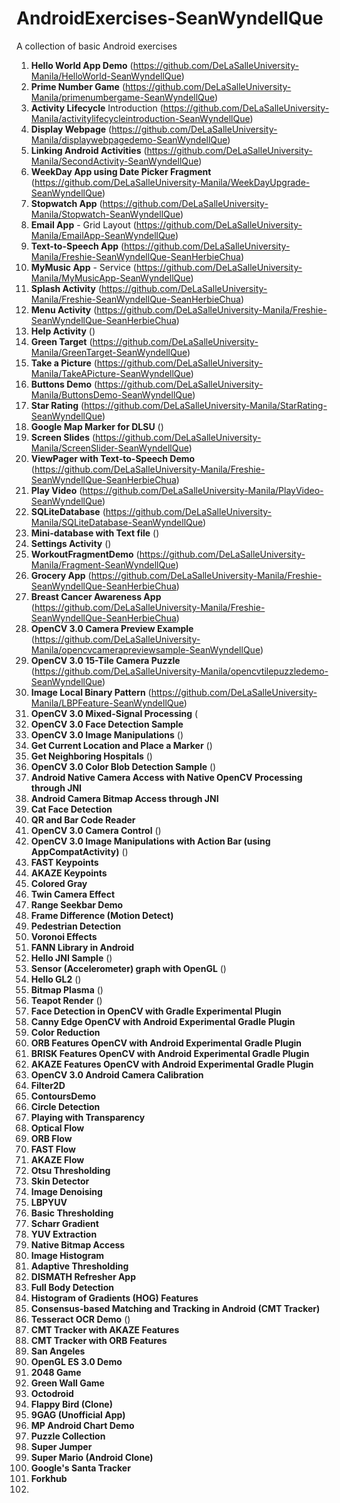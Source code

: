 # AndroidExercises-SeanWyndellQue

A collection of basic Android exercises

1. **Hello World App Demo** (https://github.com/DeLaSalleUniversity-Manila/HelloWorld-SeanWyndellQue)
2. **Prime Number Game** (https://github.com/DeLaSalleUniversity-Manila/primenumbergame-SeanWyndellQue)
3. **Activity Lifecycle** Introduction (https://github.com/DeLaSalleUniversity-Manila/activitylifecycleintroduction-SeanWyndellQue)
4. **Display Webpage** (https://github.com/DeLaSalleUniversity-Manila/displaywebpagedemo-SeanWyndellQue)
5. **Linking Android Activities** (https://github.com/DeLaSalleUniversity-Manila/SecondActivity-SeanWyndellQue)
6. **WeekDay App using Date Picker Fragment** (https://github.com/DeLaSalleUniversity-Manila/WeekDayUpgrade-SeanWyndellQue)
7. **Stopwatch App** (https://github.com/DeLaSalleUniversity-Manila/Stopwatch-SeanWyndellQue)
8. **Email App** - Grid Layout (https://github.com/DeLaSalleUniversity-Manila/EmailApp-SeanWyndellQue)
9. **Text-to-Speech App** (https://github.com/DeLaSalleUniversity-Manila/Freshie-SeanWyndellQue-SeanHerbieChua)
10. **MyMusic App** - Service (https://github.com/DeLaSalleUniversity-Manila/MyMusicApp-SeanWyndellQue)
11. **Splash Activity** (https://github.com/DeLaSalleUniversity-Manila/Freshie-SeanWyndellQue-SeanHerbieChua)
12. **Menu Activity** (https://github.com/DeLaSalleUniversity-Manila/Freshie-SeanWyndellQue-SeanHerbieChua)
13. **Help Activity** ()
14. **Green Target** (https://github.com/DeLaSalleUniversity-Manila/GreenTarget-SeanWyndellQue)
15. **Take a Picture** (https://github.com/DeLaSalleUniversity-Manila/TakeAPicture-SeanWyndellQue)
16. **Buttons Demo** (https://github.com/DeLaSalleUniversity-Manila/ButtonsDemo-SeanWyndellQue)
17. **Star Rating** (https://github.com/DeLaSalleUniversity-Manila/StarRating-SeanWyndellQue)
18. **Google Map Marker for DLSU** ()
19. **Screen Slides** (https://github.com/DeLaSalleUniversity-Manila/ScreenSlider-SeanWyndellQue)
20. **ViewPager with Text-to-Speech Demo** (https://github.com/DeLaSalleUniversity-Manila/Freshie-SeanWyndellQue-SeanHerbieChua)
21. **Play Video** (https://github.com/DeLaSalleUniversity-Manila/PlayVideo-SeanWyndellQue)
22. **SQLiteDatabase** (https://github.com/DeLaSalleUniversity-Manila/SQLiteDatabase-SeanWyndellQue)
23. **Mini-database with Text file** ()
24. **Settings Activity** ()
25. **WorkoutFragmentDemo** (https://github.com/DeLaSalleUniversity-Manila/Fragment-SeanWyndellQue)
26. **Grocery App** (https://github.com/DeLaSalleUniversity-Manila/Freshie-SeanWyndellQue-SeanHerbieChua)
27. **Breast Cancer Awareness App** (https://github.com/DeLaSalleUniversity-Manila/Freshie-SeanWyndellQue-SeanHerbieChua)
28. **OpenCV 3.0 Camera Preview Example** (https://github.com/DeLaSalleUniversity-Manila/opencvcamerapreviewsample-SeanWyndellQue)
29. **OpenCV 3.0 15-Tile Camera Puzzle** (https://github.com/DeLaSalleUniversity-Manila/opencvtilepuzzledemo-SeanWyndellQue)
30. **Image Local Binary Pattern** (https://github.com/DeLaSalleUniversity-Manila/LBPFeature-SeanWyndellQue)
31. **OpenCV 3.0 Mixed-Signal Processing**  (
32. **OpenCV 3.0 Face Detection Sample** 
33. **OpenCV 3.0 Image Manipulations** ()
34. **Get Current Location and Place a Marker** ()
35. **Get Neighboring Hospitals** ()
36. **OpenCV 3.0 Color Blob Detection Sample** ()
37. **Android Native Camera Access with Native OpenCV Processing through JNI** 
38. **Android Camera Bitmap Access through JNI** 
39. **Cat Face Detection** 
40. **QR and Bar Code Reader** 
41. **OpenCV 3.0 Camera Control** ()
42. **OpenCV 3.0 Image Manipulations with Action Bar (using AppCompatActivity)** ()
43. **FAST Keypoints** 
44. **AKAZE Keypoints** 
45. **Colored Gray** 
46. **Twin Camera Effect** 
47. **Range Seekbar Demo** 
48. **Frame Difference (Motion Detect)** 
49. **Pedestrian Detection** 
50. **Voronoi Effects** 
51. **FANN Library in Android** 
52. **Hello JNI Sample** ()
53. **Sensor (Accelerometer) graph with OpenGL** ()
54. **Hello GL2** ()
55. **Bitmap Plasma** ()
56. **Teapot Render** ()
57. **Face Detection in OpenCV with Gradle Experimental Plugin** 
58. **Canny Edge OpenCV with Android Experimental Gradle Plugin** 
59. **Color Reduction** 
60. **ORB Features OpenCV with Android Experimental Gradle Plugin** 
61. **BRISK Features OpenCV with Android Experimental Gradle Plugin** 
62. **AKAZE Features OpenCV with Android Experimental Gradle Plugin** 
63. **OpenCV 3.0 Android Camera Calibration** 
64. **Filter2D** 
65. **ContoursDemo** 
66. **Circle Detection** 
67. **Playing with Transparency** 
68. **Optical Flow** 
69. **ORB Flow** 
70. **FAST Flow** 
71. **AKAZE Flow** 
72. **Otsu Thresholding** 
73. **Skin Detector** 
74. **Image Denoising** 
75. **LBPYUV** 
76. **Basic Thresholding** 
77. **Scharr Gradient** 
78. **YUV Extraction**
79. **Native Bitmap Access** 
80. **Image Histogram** 
81. **Adaptive Thresholding** 
82. **DISMATH Refresher App** 
83. **Full Body Detection** 
84. **Histogram of Gradients (HOG) Features** 
85. **Consensus-based Matching and Tracking in Android (CMT Tracker)** 
86. **Tesseract OCR Demo** ()
87. **CMT Tracker with AKAZE Features** 
88. **CMT Tracker with ORB Features** 
89. **San Angeles** 
90. **OpenGL ES 3.0 Demo** 
91. **2048 Game** 
92. **Green Wall Game** 
93. **Octodroid** 
94. **Flappy Bird (Clone)** 
95. **9GAG (Unofficial App)** 
96. **MP Android Chart Demo** 
97. **Puzzle Collection** 
98. **Super Jumper** 
99. **Super Mario (Android Clone)** 
100. **Google's Santa Tracker** 
101. **Forkhub** 
102. 
